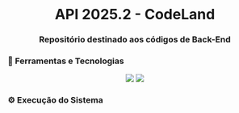 <br id="inicio">

<h1 align="center">API 2025.2 - CodeLand </h1>
<h3 align="center">Repositório destinado aos códigos de Back-End</h2>

<span id="techtools">
<h3>🧰 Ferramentas e Tecnologias  </h3>
 
<p align="center">
<!--     <img src="https://img.shields.io/badge/MySQL-00000F?style=for-the-badge&logo=mysql&logoColor=white&color=8c33b8"/> -->
    <img src="https://img.shields.io/badge/Node.js-43853D?style=for-the-badge&logo=node.js&logoColor=white&color=8c33b8"/>
    <img src="https://img.shields.io/badge/TypeScript-007ACC?style=for-the-badge&logo=typescript&logoColor=white&color=8c33b8"/>
<!--     <img src="https://img.shields.io/badge/Python-8c33b8?style=for-the-badge&logo=python&logoColor=white" alt="Python">
    <img src="https://img.shields.io/badge/Flask-8c33b8?style=for-the-badge&logo=flask&logoColor=white" alt="Flask"> -->
</p>
 
<span id="execution">
<h3>⚙️ Execução do Sistema</h3>
